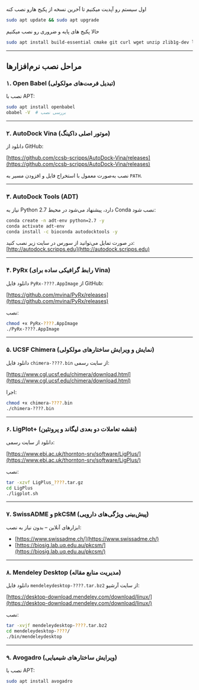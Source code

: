 اول سیستم رو آپدیت میکنیم تا آخرین نسخه از پکیج هارو نصب کنه
```bash
sudo apt update && sudo apt upgrade
````
حالا پکیج های پایه و ضروری رو نصب میکنیم
```bash
sudo apt install build-essential cmake git curl wget unzip zlib1g-dev libglu1-mesa libxi-dev libxmu-dev libpng-dev libfreetype6-dev default-jre
````

---

## مراحل نصب نرم‌افزارها

### ۱. Open Babel (تبدیل فرمت‌های مولکولی)

نصب با APT:

```bash
sudo apt install openbabel
obabel -V  # بررسی نصب
```

---

### ۲. AutoDock Vina (موتور اصلی داکینگ)

دانلود از GitHub:

[https://github.com/ccsb-scripps/AutoDock-Vina/releases](https://github.com/ccsb-scripps/AutoDock-Vina/releases)

نصب به‌صورت معمول با استخراج فایل و افزودن مسیر به `PATH`.

---

### ۳. AutoDock Tools (ADT)

نیاز به Python 2.7 دارد، پیشنهاد می‌شود در محیط Conda نصب شود:

```bash
conda create -n adt-env python=2.7 -y
conda activate adt-env
conda install -c bioconda autodocktools -y
```

در صورت تمایل می‌توانید از سورس در سایت زیر نصب کنید:
[http://autodock.scripps.edu](http://autodock.scripps.edu)

---

### ۴. PyRx (رابط گرافیکی ساده برای Vina)

دانلود فایل `PyRx-????.AppImage` از GitHub:

[https://github.com/mvina/PyRx/releases](https://github.com/mvina/PyRx/releases)

نصب:

```bash
chmod +x PyRx-????.AppImage
./PyRx-????.AppImage
```

---

### ۵. UCSF Chimera (نمایش و ویرایش ساختارهای مولکولی)

دانلود فایل `chimera-????.bin` از سایت رسمی:

[https://www.cgl.ucsf.edu/chimera/download.html](https://www.cgl.ucsf.edu/chimera/download.html)

اجرا:

```bash
chmod +x chimera-????.bin
./chimera-????.bin
```

---

### ۶. LigPlot+ (نقشه تعاملات دو بعدی لیگاند و پروتئین)

دانلود از سایت رسمی:

[https://www.ebi.ac.uk/thornton-srv/software/LigPlus/](https://www.ebi.ac.uk/thornton-srv/software/LigPlus/)

نصب:

```bash
tar -xzvf LigPlus_????.tar.gz
cd LigPlus
./ligplot.sh
```

---

### ۷. SwissADME و pkCSM (پیش‌بینی ویژگی‌های دارویی)

ابزارهای آنلاین – بدون نیاز به نصب:

* [https://www.swissadme.ch/](https://www.swissadme.ch/)
* [https://biosig.lab.uq.edu.au/pkcsm/](https://biosig.lab.uq.edu.au/pkcsm/)

---

### ۸. Mendeley Desktop (مدیریت منابع مقاله)

دانلود فایل `mendeleydesktop-????.tar.bz2` از سایت آرشیو:

[https://desktop-download.mendeley.com/download/linux/](https://desktop-download.mendeley.com/download/linux/)

نصب:

```bash
tar -xvjf mendeleydesktop-????.tar.bz2
cd mendeleydesktop-????/
./bin/mendeleydesktop
```

---

### ۹. Avogadro (ویرایش ساختارهای شیمیایی)

نصب با APT:

```bash
sudo apt install avogadro
```
